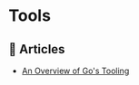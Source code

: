 # Tools

## 📕 Articles
- [An Overview of Go's Tooling](https://www.alexedwards.net/blog/an-overview-of-go-tooling)
